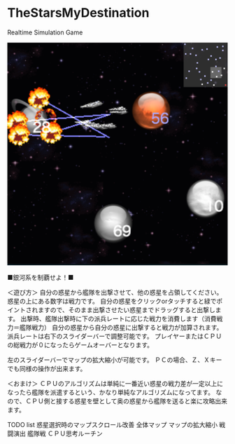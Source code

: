 TheStarsMyDestination
=====================

Realtime Simulation Game

<img src="screenshot.png" />

■銀河系を制覇せよ！■

＜遊び方＞
自分の惑星から艦隊を出撃させて、他の惑星を占領してください。
惑星の上にある数字は戦力です。
自分の惑星をクリックorタッチすると緑でポイントされますので、そのまま出撃させたい惑星までドラッグすると出撃します。
出撃時、艦隊出撃時に下の派兵レートに応じた戦力を消費します（消費戦力＝艦隊戦力）
自分の惑星から自分の惑星に出撃すると戦力が加算されます。
派兵レートは右下のスライダーバーで調整可能です。
プレイヤーまたはＣＰＵの総戦力が０になったらゲームオーバーとなります。

左のスライダーバーでマップの拡大縮小が可能です。
ＰＣの場合、Ｚ、Ｘキーでも同様の操作が出来ます。

＜おまけ＞
ＣＰＵのアルゴリズムは単純に一番近い惑星の戦力差が一定以上になったら艦隊を派遣するという、かなり単純なアルゴリズムになってます。
なので、ＣＰＵ側と接する惑星を壁として奥の惑星から艦隊を送ると楽に攻略出来ます。

TODO list
惑星選択時のマップスクロール改善
全体マップ
マップの拡大縮小
戦闘演出
艦隊戦
ＣＰＵ思考ルーチン
